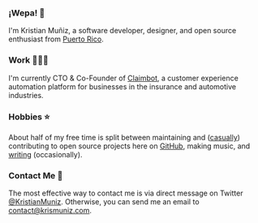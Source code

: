 ### ¡Wepa! :wave:

I'm Kristian Muñiz, a software developer, designer, and open source enthusiast from [Puerto Rico](https://wikipedia.org/wiki/Puerto_Rico "Link to Puerto Rico's Wikipedia Page").

### Work 👨🏻‍💻

I'm currently CTO & Co-Founder of [Claimbot](https://claimbotcx.com), a customer experience automation platform for businesses in the insurance and automotive industries.

### Hobbies :star:

About half of my free time is split between maintaining and ([casually](https://krismuniz.com/posts/casual-open-source)) contributing to open source projects here on [GitHub](https://github.com/krismuniz), making music, and [writing](https://krismuniz.com/posts) (occasionally).

### Contact Me :speech_balloon:

The most effective way to contact me is via direct message on Twitter [@KristianMuniz](https://twitter.com/messages/compose?recipient_id=2361801218). Otherwise, you can send me an email to [contact@krismuniz.com](mailto:contact@krismuniz.com).
